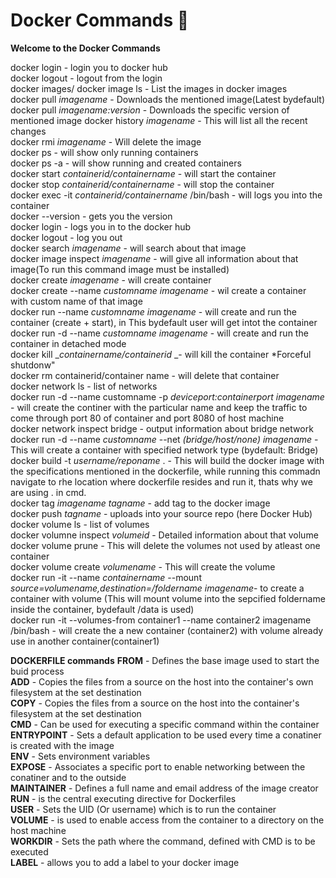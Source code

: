 # Docker Commands 🐋
**Welcome to the Docker Commands**  


docker login - login you to docker hub  
docker logout - logout from the login   
docker images/ docker image ls - List the images in docker images  
docker pull _imagename_ - Downloads the mentioned image(Latest bydefault)  
docker pull _imagename:version_ - Downloads the specific version of mentioned image 
docker history _imagename_ - This will list all the recent changes  
docker rmi _imagename_ - Will delete the image  
docker ps - will show only running containers  
docker ps -a - will show running and created containers  
docker start _containerid/containername_ - will start the container  
docker stop _containerid/containername_ - will stop the container  
docker exec -it _containerid/containername_ /bin/bash - will logs you into the container  
docker --version - gets you the version  
docker login - logs you in to the docker hub  
docker logout - log you out  
docker search _imagename_ - will search about that image  
docker image inspect _imagename_ - will give all information about that image(To run this command image must be installed)  
docker create _imagename_ - will create container  
docker create --name _customname_ _imagename_ - wil create a container with custom name of that image  
docker run --name _customname_ _imagename_ - will create and run the container (create + start), in This bydefault user will get intot the container  
docker run -d --name _customname_ _imagename_ - will create and run the container in detached mode  
docker kill __containername/containerid_ _- will kill the container *Forceful shutdonw"  
docker rm containerid/container name - will delete that container  
docker network ls - list of networks  
docker run -d --name customname -p _deviceport:containerport_ _imagename_ - will create the continer with the particular name and keep the traffic to come through port 80 of container and port 8080 of host machine  
docker network inspect bridge - output information about bridge network  
docker run -d --name _customname_ --net _(bridge/host/none)_ _imagename_ - This will create a container with specified network type (bydefault: Bridge)  
docker build -t _username/reponame_ . - This will build the docker image with the specifications mentioned in the dockerfile, while running this commadn navigate to rhe location where dockerfile resides and run it, thats why we are using . in cmd.  
docker tag _imagename_ _tagname_ - add tag to the docker image  
docker push _tagname_ - uploads into your source repo (here Docker Hub)  
docker volume ls - list of volumes  
docker volumne inspect _volumeid_ - Detailed information about that volume  
docker volume prune - This will delete the volumes not used by atleast one container  
docker volume create _volumename_ -  This will create the volume  
docker run -it --name _containername_ --mount _source=volumename,destination=/foldername_ _imagename_- to create a container with volume (This will mount volume into the sepcified foldername inside the container, bydefault /data is used)  
docker run -it --volumes-from container1 --name container2 imagename /bin/bash - will create the a new container (container2) with volume already use in another container(container1)  






**DOCKERFILE commands**
**FROM** - Defines the base image used to start the buid process  
**ADD** - Copies the files from a source on the host into the container's own filesystem at the set destination  
**COPY** - Copies the files from a source on the host into the container's filesystem at the set destination  
**CMD** -  Can be used for executing a specific command within the container  
**ENTRYPOINT** - Sets a default application to be used every time a conatiner is created with the image  
**ENV** -  Sets environment variables  
**EXPOSE** -  Associates a specific port to enable networking between the conatiner and to the outside  
**MAINTAINER** - Defines a full name and email address of the image creator  
**RUN** -  is the central executing directive for Dockerfiles  
**USER** -  Sets the UID (Or username) which is to run the container  
**VOLUME** - is used to enable access from the container to a directory on the host machine  
**WORKDIR** - Sets the path where the command, defined with CMD  is to be executed  
**LABEL** -  allows you to add a label to your docker image



